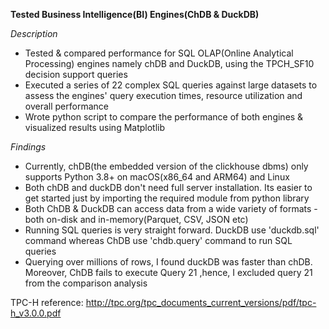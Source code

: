 **Tested Business Intelligence(BI) Engines(ChDB & DuckDB)**

*Description*   
- Tested & compared performance for SQL OLAP(Online Analytical Processing) engines namely chDB and DuckDB, using the TPCH_SF10 decision support queries
-	Executed a series of 22 complex SQL queries against large datasets to assess the engines' query execution times, resource utilization and overall performance
-	Wrote python script to compare the performance of both engines & visualized results using Matplotlib

*Findings*
- Currently, chDB(the embedded version of the clickhouse dbms) only supports Python 3.8+ on macOS(x86_64 and ARM64) and Linux
- Both chDB and duckDB don't need full server installation. Its easier to get started just by importing the required module from python library
- Both ChDB & DuckDB can access data from a wide variety of formats - both on-disk and in-memory(Parquet, CSV, JSON etc)
- Running SQL queries is very straight forward. DuckDB use 'duckdb.sql' command whereas ChDB use 'chdb.query' command to run SQL queries
- Querying over millions of rows, I found duckDB was faster than chDB. Moreover, ChDB fails to execute Query 21 ,hence, I excluded query 21 from the comparison analysis

TPC-H reference: http://tpc.org/tpc_documents_current_versions/pdf/tpc-h_v3.0.0.pdf
